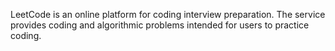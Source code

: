 LeetCode is an online platform for coding interview preparation. The service provides coding and algorithmic problems intended for users to practice coding.
